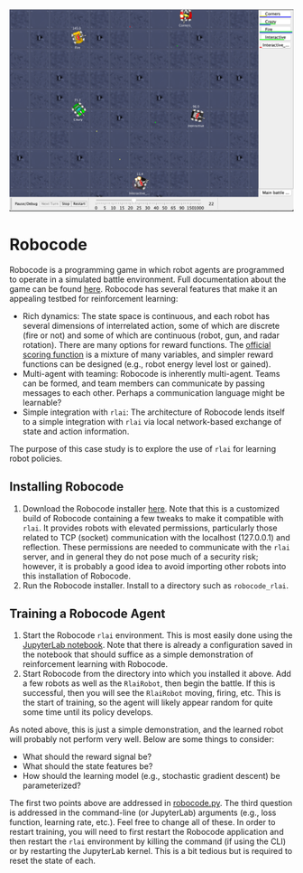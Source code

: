 ![robocode](./robocode.png)

# Robocode
Robocode is a programming game in which robot agents are programmed to operate in a simulated battle environment. Full
documentation about the game can be found [here](https://robowiki.net/wiki/Main_Page). Robocode has several features
that make it an appealing testbed for reinforcement learning:

* Rich dynamics:  The state space is continuous, and each robot has several dimensions of interrelated action, some of
  which are discrete (fire or not) and some of which are continuous (robot, gun, and radar rotation). There are many 
  options for reward functions. The [official scoring function](https://robowiki.net/wiki/Robocode/Scoring) is a mixture 
  of many variables, and simpler reward functions can be designed (e.g., robot energy level lost or gained).
* Multi-agent with teaming:  Robocode is inherently multi-agent. Teams can be formed, and team members can communicate
  by passing messages to each other. Perhaps a communication language might be learnable?
* Simple integration with `rlai`:  The architecture of Robocode lends itself to a simple integration with `rlai` via
  local network-based exchange of state and action information.
  
The purpose of this case study is to explore the use of `rlai` for learning robot policies.

## Installing Robocode

1. Download the Robocode installer 
   [here](https://github.com/MatthewGerber/robocode/raw/master/build/robocode-rlai-setup.jar). Note that this is a 
   customized build of Robocode containing a few tweaks to make it compatible with `rlai`. It provides robots with 
   elevated permissions, particularly those related to TCP (socket) communication with the localhost (127.0.0.1) and
   reflection. These permissions are needed to communicate with the `rlai` server, and in general they do not pose much
   of a security risk; however, it is probably a good idea to avoid importing other robots into this installation of
   Robocode.
1. Run the Robocode installer. Install to a directory such as `robocode_rlai`.

## Training a Robocode Agent

1. Start the Robocode `rlai` environment. This is most easily done using the 
   [JupyterLab notebook](../jupyterlab_guide.md). Note that there is already a configuration saved in the notebook that 
   should suffice as a simple demonstration of reinforcement learning with Robocode.
1. Start Robocode from the directory into which you installed it above. Add a few robots as well as the `RlaiRobot`, 
   then begin the battle. If this is successful, then you will see the `RlaiRobot` moving, firing, etc. This is the 
   start of training, so the agent will likely appear random for quite some time until its policy develops.
   
As noted above, this is just a simple demonstration, and the learned robot will probably not perform very well. Below
are some things to consider:

* What should the reward signal be?
* What should the state features be?
* How should the learning model (e.g., stochastic gradient descent) be parameterized?

The first two points above are addressed in 
[robocode.py](https://github.com/MatthewGerber/rlai/blob/master/src/rlai/environments/robocode.py). The third question
is addressed in the command-line (or JupyterLab) arguments (e.g., loss function, learning rate, etc.). Feel free to 
change all of these. In order to restart training, you will need to first restart the Robocode application and then
restart the `rlai` environment by killing the command (if using the CLI) or by restarting the JupyterLab kernel. This
is a bit tedious but is required to reset the state of each.
